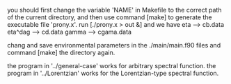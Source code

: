 you should first change the variable 'NAME' in Makefile to the correct path of the current directory,
and then use command [make] to generate the executable file 'prony.x'.
run [./prony.x > out &] and we have
eta    -->   cb.data
eta^dag  -->   cd.data
gamma  -->   cgama.data

chang and save environmental parameters in the ./main/main.f90 files and command [make] the directory again.

the program in '../general-case' works for arbitrary spectral function.
the program in '../Lorentzian' works for the Lorentzian-type spectral function.
